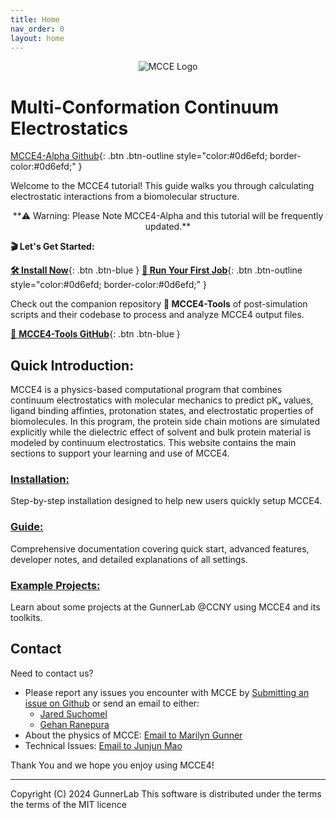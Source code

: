 ```yaml
---
title: Home
nav_order: 0
layout: home
---
```


<p align="center">
  <img src="{{ '/docs/images/mcce_logo1.png' | relative_url }}" alt="MCCE Logo" style="max-width: 100%; height: auto;">
</p>

# Multi-Conformation Continuum Electrostatics
[MCCE4-Alpha Github](https://github.com/GunnerLab/MCCE4-Alpha){: .btn .btn-outline style="color:#0d6efd; border-color:#0d6efd;" }

Welcome to the MCCE4 tutorial! This guide walks you through calculating electrostatic interactions from a biomolecular structure.
<div align="center">
**⚠️ Warning: Please Note MCCE4-Alpha and this tutorial will be frequently updated.**
</div>

__🎬 Let's Get Started:__ 

[__🛠️ Install Now__](https://gunnerlab.github.io/mcce4_tutorial/docs/installation/){: .btn .btn-blue }
[__🚀 Run Your First Job__](https://gunnerlab.github.io/mcce4_tutorial/docs/guide/quick_start/){: .btn .btn-outline style="color:#0d6efd; border-color:#0d6efd;" }

Check out the companion repository __🔧 MCCE4-Tools__ of post-simulation scripts and their codebase to process and analyze MCCE4 output files.

[🧰 __MCCE4-Tools GitHub__](https://github.com/GunnerLab/MCCE4-Tools){: .btn .btn-blue }

## Quick Introduction:
MCCE4 is a physics-based computational program that combines continuum electrostatics with molecular mechanics to predict pKₐ values, ligand binding affinties, protonation states, and electrostatic properties of biomolecules. In this program, the protein side chain motions are simulated explicitly while the dielectric effect of solvent and bulk protein material is modeled by continuum electrostatics.
This website contains the main sections to support your learning and use of MCCE4.

### [Installation:](https://gunnerlab.github.io/mcce4_tutorial/docs/installation/) 
Step-by-step installation designed to help new users quickly setup MCCE4.

### [Guide:](https://gunnerlab.github.io/mcce4_tutorial/docs/guide/)
Comprehensive documentation covering quick start, advanced features, developer notes, and detailed explanations of all settings.

### [Example Projects:](https://gunnerlab.github.io/mcce4_tutorial/docs/example_projects/)
Learn about some projects at the GunnerLab @CCNY using MCCE4 and its toolkits.

## Contact
Need to contact us?

- Please report any issues you encounter with MCCE by [Submitting an issue on Github](https://github.com/GunnerLab/MCCE4-Alpha/issues)
  or send an email to either:
    - [Jared Suchomel](jsuchomel@ccny.cuny.edu)
    - [Gehan Ranepura](granepura@gradcenter.cuny.edu)
- About the physics of MCCE: [Email to Marilyn Gunner](mgunner@ccny.cuny.edu)
- Technical Issues: [Email to Junjun Mao](jmao@ccny.cuny.edu)

Thank You and we hope you enjoy using MCCE4!  

---

Copyright (C) 2024 GunnerLab
This software is distributed under the terms the terms of the MIT licence
